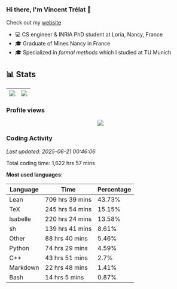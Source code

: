 ### Hi there, I'm Vincent Trélat 👋

Check out my [website](https://vtrelat.github.io)

-   💻 CS engineer & INRIA PhD student at Loria, Nancy, France
-   🎓 Graduate of Mines Nancy in France
-   🎓 Specialized in _formal methods_ which I studied at TU Munich

## 📊 **Stats**

| <img align="center" src="https://readme-stats.clckblog.space/api?username=VTrelat&show_icons=true&include_all_commits=true&theme=tokyonight&hide_border=true" /> | <img align="center" src="https://readme-stats.clckblog.space/api/top-langs/?username=VTrelat&layout=compact&theme=tokyonight&hide_border=true" /> |
| ---------------------------------------------------------------------------------------------------------------------------------------------------------------- | ------------------------------------------------------------------------------------------------------------------------------------------------- |

### Profile views

<p align="center">
 <img src="https://profile-counter.glitch.me/VTrelat/count.svg" />
</p>

<!--automations-->
### Coding Activity
_Last updated: 2025-06-21 00:46:06_

Total coding time: 1,622 hrs 57 mins

**Most used languages**:

| Language | Time | Percentage |
| ------------- | ------------- | ------------- |
| Lean | 709 hrs 39 mins | 43.73% |
| TeX | 245 hrs 54 mins | 15.15% |
| Isabelle | 220 hrs 24 mins | 13.58% |
| sh | 139 hrs 41 mins | 8.61% |
| Other | 88 hrs 40 mins | 5.46% |
| Python | 74 hrs 29 mins | 4.59% |
| C++ | 43 hrs 51 mins | 2.7% |
| Markdown | 22 hrs 48 mins | 1.41% |
| Bash | 14 hrs 5 mins | 0.87% |

